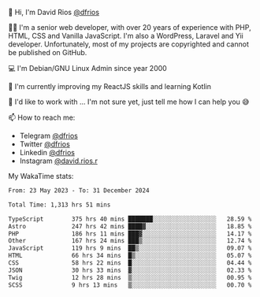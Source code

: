 👋 Hi, I'm David Rios [@dfrios](https://github.com/dfrios)

👨‍💻 I'm a senior web developer, with over 20 years of experience with PHP, HTML, CSS and Vanilla JavaScript. I'm also a WordPress, Laravel and Yii developer. Unfortunately, most of my projects are copyrighted and cannot be published on GitHub.

💻 I'm Debian/GNU Linux Admin since year 2000

🌱 I'm currently improving my ReactJS skills and learning Kotlin

💞️ I'd like to work with ... I'm not sure yet, just tell me how I can help you 😅


📫 How to reach me:
* Telegram [@dfrios](https://t.me/dfrios)
* Twitter [@dfrios](https://twitter.com/dfrios)
* Linkedin [@dfrios](https://linkedin.com/in/dfrios)
* Instagram [@david.rios.r](https://instagram.com/david.rios.r)



My WakaTime stats:
<!--START_SECTION:waka-->

```txt
From: 23 May 2023 - To: 31 December 2024

Total Time: 1,313 hrs 51 mins

TypeScript        375 hrs 40 mins ███████░░░░░░░░░░░░░░░░░░   28.59 %
Astro             247 hrs 42 mins ████▓░░░░░░░░░░░░░░░░░░░░   18.85 %
PHP               186 hrs 11 mins ███▓░░░░░░░░░░░░░░░░░░░░░   14.17 %
Other             167 hrs 24 mins ███▒░░░░░░░░░░░░░░░░░░░░░   12.74 %
JavaScript        119 hrs 9 mins  ██▒░░░░░░░░░░░░░░░░░░░░░░   09.07 %
HTML              66 hrs 34 mins  █▒░░░░░░░░░░░░░░░░░░░░░░░   05.07 %
CSS               58 hrs 22 mins  █░░░░░░░░░░░░░░░░░░░░░░░░   04.44 %
JSON              30 hrs 33 mins  ▓░░░░░░░░░░░░░░░░░░░░░░░░   02.33 %
Twig              12 hrs 28 mins  ▒░░░░░░░░░░░░░░░░░░░░░░░░   00.95 %
SCSS              9 hrs 13 mins   ▒░░░░░░░░░░░░░░░░░░░░░░░░   00.70 %
```

<!--END_SECTION:waka-->
